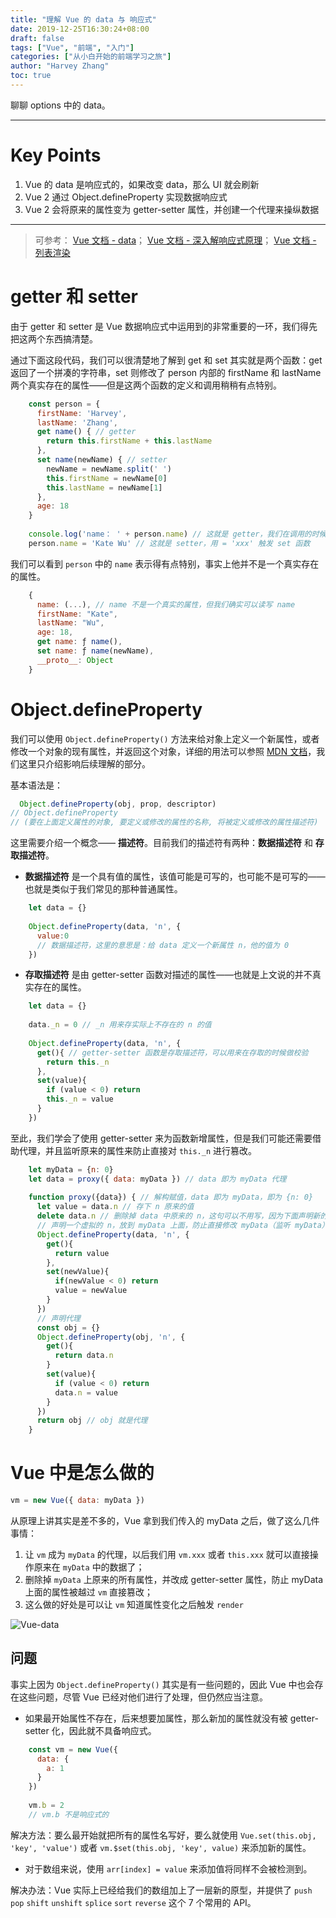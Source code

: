```yaml
---
title: "理解 Vue 的 data 与 响应式"
date: 2019-12-25T16:30:24+08:00
draft: false
tags: ["Vue", "前端", "入门"]
categories: ["从小白开始的前端学习之旅"]
author: "Harvey Zhang"
toc: true
---
```


聊聊 options 中的 data。

<!--more-->

---

# Key Points

1. Vue 的 data 是响应式的，如果改变 data，那么 UI 就会刷新
2. Vue 2 通过 Object.defineProperty 实现数据响应式
3. Vue 2 会将原来的属性变为 getter-setter 属性，并创建一个代理来操纵数据

---

> 可参考：
> [Vue 文档 - data](https://cn.vuejs.org/v2/api/#data)；
> [Vue 文档 - 深入解响应式原理](https://cn.vuejs.org/v2/guide/reactivity.html)；
> [Vue 文档 - 列表渲染](https://cn.vuejs.org/v2/guide/list.html#%E6%B3%A8%E6%84%8F%E4%BA%8B%E9%A1%B9)

# getter 和 setter

由于 getter 和 setter 是 Vue 数据响应式中运用到的非常重要的一环，我们得先把这两个东西搞清楚。

通过下面这段代码，我们可以很清楚地了解到 get 和 set 其实就是两个函数：get 返回了一个拼凑的字符串，set 则修改了 person 内部的 firstName 和 lastName 两个真实存在的属性——但是这两个函数的定义和调用稍稍有点特别。

```js
    const person = {
      firstName: 'Harvey',
      lastName: 'Zhang',
      get name() { // getter
        return this.firstName + this.lastName
      },
      set name(newName) { // setter
        newName = newName.split(' ')
        this.firstName = newName[0] 
        this.lastName = newName[1]
      }, 
      age: 18
    }
    
    console.log('name： ' + person.name) // 这就是 getter，我们在调用的时候不需要再使用 obj.name()
    person.name = 'Kate Wu' // 这就是 setter，用 = 'xxx' 触发 set 函数
```

我们可以看到 `person` 中的 `name` 表示得有点特别，事实上他并不是一个真实存在的属性。

```js
    {
      name: (...), // name 不是一个真实的属性，但我们确实可以读写 name
      firstName: "Kate",
      lastName: "Wu",
      age: 18,
      get name: ƒ name(),
      set name: ƒ name(newName),
      __proto__: Object
    }
```

# Object.defineProperty

我们可以使用 `Object.defineProperty()` 方法来给对象上定义一个新属性，或者修改一个对象的现有属性，并返回这个对象，详细的用法可以参照 [MDN 文档](https://developer.mozilla.org/zh-CN/docs/Web/JavaScript/Reference/Global_Objects/Object/defineProperty])，我们这里只介绍影响后续理解的部分。

基本语法是：

```js
  Object.defineProperty(obj, prop, descriptor)
// Object.defineProperty
// (要在上面定义属性的对象, 要定义或修改的属性的名称, 将被定义或修改的属性描述符)
```

这里需要介绍一个概念—— **描述符**。目前我们的描述符有两种：**数据描述符** 和 **存取描述符**。

- **数据描述符** 是一个具有值的属性，该值可能是可写的，也可能不是可写的——也就是类似于我们常见的那种普通属性。

```js
    let data = {}
    
    Object.defineProperty(data, 'n', {
      value:0
      // 数据描述符，这里的意思是：给 data 定义一个新属性 n，他的值为 0
    })
```

- **存取描述符** 是由 getter-setter 函数对描述的属性——也就是上文说的并不真实存在的属性。

```js
    let data = {}
    
    data._n = 0 // _n 用来存实际上不存在的 n 的值
    
    Object.defineProperty(data, 'n', {
      get(){ // getter-setter 函数是存取描述符，可以用来在存取的时候做校验
        return this._n
      },
      set(value){
        if (value < 0) return
        this._n = value
      }
    })
```

至此，我们学会了使用 getter-setter 来为函数新增属性，但是我们可能还需要借助代理，并且监听原来的属性来防止直接对 `this._n` 进行篡改。

```js
    let myData = {n: 0}
    let data = proxy({ data: myData }) // data 即为 myData 代理
    
    function proxy({data}) { // 解构赋值，data 即为 myData，即为 {n: 0}
      let value = data.n // 存下 n 原来的值
      delete data.n // 删除掉 data 中原来的 n，这句可以不用写，因为下面声明新的虚拟 n 的时候会删掉之前的
      // 声明一个虚拟的 n，放到 myData 上面，防止直接修改 myData（监听 myData）
      Object.defineProperty(data, 'n', {
        get(){
          return value
        },
        set(newValue){
          if(newValue < 0) return
          value = newValue
        }
      })
      // 声明代理
      const obj = {}
      Object.defineProperty(obj, 'n', {
        get(){
          return data.n
        }
        set(value){
          if (value < 0) return
          data.n = value
        }
      })
      return obj // obj 就是代理
    }
```

# Vue 中是怎么做的

```js
vm = new Vue({ data: myData })
```

从原理上讲其实是差不多的，Vue 拿到我们传入的 myData 之后，做了这么几件事情：

1. 让 `vm` 成为 `myData` 的代理，以后我们用 `vm.xxx` 或者 `this.xxx` 就可以直接操作原来在 `myData` 中的数据了；
2. 删除掉 `myData` 上原来的所有属性，并改成 getter-setter 属性，防止 myData 上面的属性被越过 `vm` 直接篡改；
3. 这么做的好处是可以让 `vm` 知道属性变化之后触发 `render`

![Vue-data](https://cn.vuejs.org/images/data.png)

## 问题

事实上因为 `Object.defineProperty()` 其实是有一些问题的，因此 Vue 中也会存在这些问题，尽管 Vue 已经对他们进行了处理，但仍然应当注意。

- 如果最开始属性不存在，后来想要加属性，那么新加的属性就没有被 getter-setter 化，因此就不具备响应式。

```js
    const vm = new Vue({
      data: {
        a: 1
      }
    })
    
    vm.b = 2
    // vm.b 不是响应式的
```

解决方法：要么最开始就把所有的属性名写好，要么就使用 `Vue.set(this.obj, 'key', 'value')` 或者 `vm.$set(this.obj, 'key', value)` 来添加新的属性。

- 对于数组来说，使用 `arr[index] = value` 来添加值将同样不会被检测到。

解决办法：Vue 实际上已经给我们的数组加上了一层新的原型，并提供了 `push` `pop` `shift` `unshift` `splice` `sort` `reverse` 这个 7 个常用的 API。
